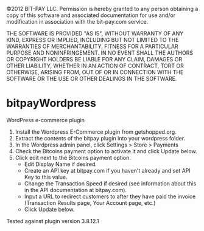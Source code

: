 ©2012 BIT-PAY LLC.
Permission is hereby granted to any person obtaining a copy of this software
and associated documentation for use and/or modification in association with
the bit-pay.com service.

THE SOFTWARE IS PROVIDED "AS IS", WITHOUT WARRANTY OF ANY KIND, EXPRESS OR
IMPLIED, INCLUDING BUT NOT LIMITED TO THE WARRANTIES OF MERCHANTABILITY,
FITNESS FOR A PARTICULAR PURPOSE AND NONINFRINGEMENT. IN NO EVENT SHALL THE
AUTHORS OR COPYRIGHT HOLDERS BE LIABLE FOR ANY CLAIM, DAMAGES OR OTHER
LIABILITY, WHETHER IN AN ACTION OF CONTRACT, TORT OR OTHERWISE, ARISING FROM,
OUT OF OR IN CONNECTION WITH THE SOFTWARE OR THE USE OR OTHER DEALINGS IN
THE SOFTWARE.

bitpayWordpress
===============

WordPress e-commerce plugin

1. Install the Wordpress E-Commerce plugin from getshopped.org.
2. Extract the contents of the bitpay plugin into your wordpress folder.
3. In the Wordpress admin panel, click Settings > Store > Payments
4. Check the Bitcoins payment option to activate it and click Update below.
5. Click edit next to the Bitcoins payment option.
    * Edit Display Name if desired.
    * Create an API key at bitpay.com if you haven't already and set API
        Key to this value.
    * Change the Transaction Speed if desired (see information about
        this in the API documentation at bitpay.com).
    * Input a URL to redirect customers to after they have paid the invoice (Transaction Results page, Your Account page, etc.)
    * Click Update below.

Tested against plugin version 3.8.12.1
